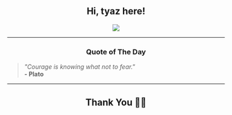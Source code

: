 <h2 align="center"> Hi, tyaz here!</h2>

<p align="center">
<a href="https://github.com/tyazx" alt="github streak"><img src="https://dvst-streak.herokuapp.com/?user=tyazx&theme=tokyonight&fire=DD472C"></a>
</p>

<hr>
<h3 align="center">Quote of The Day</h3>
<p align="center">
<blockquote>
<i>"Courage is knowing what not to fear."</i>
<br>
<b>- Plato</b>
</blockquote>
</p>


<hr>
<h2 align="center">Thank You 🙏🏼</h2>
